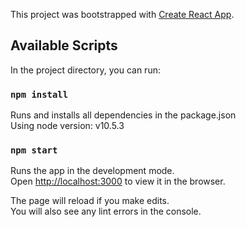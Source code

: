 This project was bootstrapped with [Create React App](https://github.com/facebook/create-react-app).

## Available Scripts

In the project directory, you can run:

### `npm install`

Runs and installs all dependencies in the package.json<br/>
Using node version: v10.5.3

### `npm start`

Runs the app in the development mode.<br>
Open [http://localhost:3000](http://localhost:3000) to view it in the browser.

The page will reload if you make edits.<br>
You will also see any lint errors in the console.
